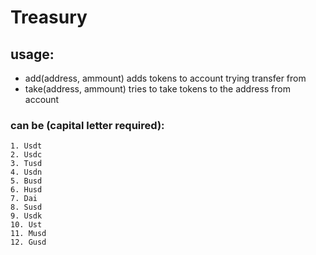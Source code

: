# Treasury
## usage:
* add<Token>(address, ammount) adds tokens to account trying transfer from
* take<Token>(address, ammount) tries to take tokens to the address from account
### <Token> can be (capital letter required):
    1. Usdt
    2. Usdc
    3. Tusd
    4. Usdn
    5. Busd
    6. Husd
    7. Dai
    8. Susd
    9. Usdk
    10. Ust
    11. Musd
    12. Gusd


